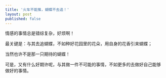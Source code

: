 ```yaml
---
title: '火车不能推，蝴蝶不去追！'
layout: post
published: false
---
```

 
情感的事情总是错综复杂，好烦啊！  

最关键是：与其去追蝴蝶，不如种好花园里的花朵，用自身的花香引来蝴蝶；  

当然也许不是那一只期待的蝴蝶！  

可是，又有什么好期许呢，与其做一件不可能的事情，不如更多的去做好自己能够做好的事情。